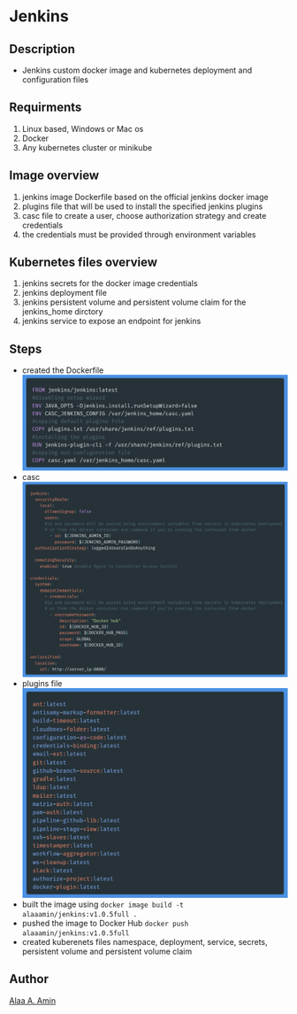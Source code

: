 # Jenkins

## Description

- Jenkins custom docker image and kubernetes deployment and configuration files


## Requirments

1. Linux based, Windows or Mac os
2. Docker
3. Any kubernetes cluster or minikube


## Image overview

1. jenkins image Dockerfile based on the official jenkins docker image
2. plugins file that will be used to install the specified jenkins plugins
3. casc file to create a user, choose authorization strategy and create credentials
4. the credentials must be provided through environment variables

## Kubernetes files overview

1. jenkins secrets for the docker image credentials
2. jenkins deployment file
3. jenkins persistent volume and persistent volume claim for the jenkins_home dirctory
4. jenkins service to expose an endpoint for jenkins


## Steps

- created the Dockerfile  
![Docker file](./pics/docker.png "Docker file")  
- casc  
![casc](./pics/casc.png "configuration file") 
- plugins file  
![casc](./pics/plugins.png "configuration file") 
- built the image using `docker image build -t alaaamin/jenkins:v1.0.5full .`
- pushed the image to Docker Hub `docker push alaaamin/jenkins:v1.0.5full`
- created kuberenets files namespace, deployment, service, secrets, persistent volume and persistent volume claim


## Author

[Alaa A. Amin](https://www.linkedin.com/in/alaaamin-swe/)
